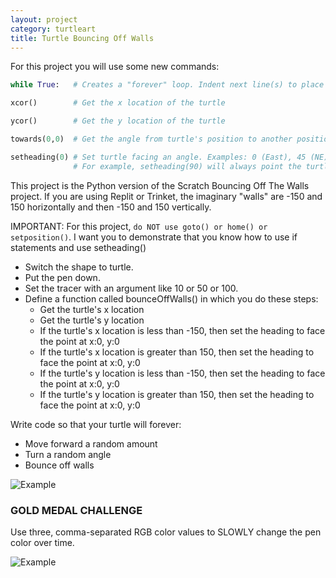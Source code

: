 ```yaml
---
layout: project
category: turtleart
title: Turtle Bouncing Off Walls
---
```

For this project you will use some new commands:
```python
while True:   # Creates a "forever" loop. Indent next line(s) to place them inside the loop

xcor()        # Get the x location of the turtle

ycor()        # Get the y location of the turtle

towards(0,0)  # Get the angle from turtle's position to another position (x,y) or another turtle

setheading(0) # Set turtle facing an angle. Examples: 0 (East), 45 (NE), 90 (N), 180 (W), 270 (S)
              # For example, setheading(90) will always point the turtle North.
```
This project is the Python version of the Scratch Bouncing Off The Walls project. If you are using Replit or Trinket, the imaginary "walls" are -150 and 150 horizontally and then -150 and 150 vertically.

IMPORTANT: For this project, ```do NOT use goto() or home() or setposition()```. I want you to demonstrate that you know how to use if statements and use setheading()

- Switch the shape to turtle.
- Put the pen down.
- Set the tracer with an argument like 10 or 50 or 100.
- Define a function called bounceOffWalls() in which you do these steps:
  - Get the turtle's x location
  - Get the turtle's y location
  - If the turtle's x location is less than -150, then set the heading to face the point at x:0, y:0
  - If the turtle's x location is greater than 150, then set the heading to face the point at x:0, y:0
  - If the turtle's y location is less than -150, then set the heading to face the point at x:0, y:0
  - If the turtle's y location is greater than 150, then set the heading to face the point at x:0, y:0

Write code so that your turtle will forever:
- Move forward a random amount
- Turn a random angle
- Bounce off walls

![Example](/apcsp/turtleart/randwalk11.jpg)

### GOLD MEDAL CHALLENGE

Use three, comma-separated RGB color values to SLOWLY change the pen color over time.

![Example](/apcsp/turtleart/bounceChallenge.jpg)

<!--If you are using Mu, the "walls" are -450 and 450 horizontally and then -400 and 400 vertically.-->

